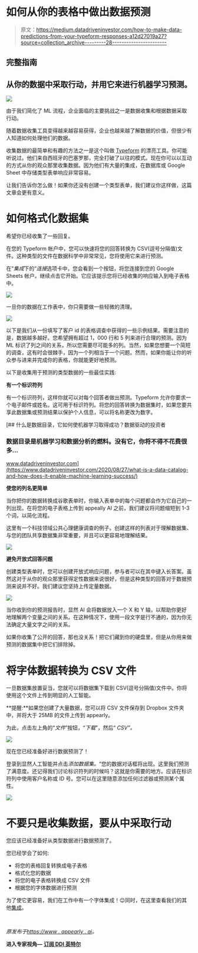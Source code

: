 # 如何从你的表格中做出数据预测

> 原文：<https://medium.datadriveninvestor.com/how-to-make-data-predictions-from-your-typeform-responses-a12d27019a27?source=collection_archive---------28----------------------->

## 完整指南

## 从你的数据中采取行动，并用它来进行机器学习预测。

![](img/3cc91e09de9d7be9ecc5aa2a3fba1c32.png)

由于我们简化了 ML 流程，企业面临的主要挑战之一是数据收集和根据数据采取行动。

随着数据收集工具变得越来越容易获得，企业也越来越了解数据的价值，但很少有人知道如何处理他们的数据。

收集数据的最简单和有趣的方法之一是这个叫做 [Typeform](https://www.typeform.com/) 的漂亮工具。你可能听说过。他们来自西班牙的巴塞罗那，完全打破了以往的模式。现在你可以以互动的方式从你的观众那里收集数据。因为他们有大量的集成，在数据库或 Google Sheet 中存储类型表单响应非常容易。

让我们告诉你怎么做！如果你还没有创建一个类型表单，我们建议你这样做，这篇文章会更有意义。

# 如何格式化数据集

希望你已经收集了一些回复。

在您的 Typeform 帐户中，您可以快速将您的回答转换为 CSV(逗号分隔值)文件。这种类型的文件在数据科学中非常常见，您将使用它来进行预测。

在“*集成*下的“*连接*选项卡中，您会看到一个按钮，将您连接到您的 Google Sheets 帐户。继续点击它开始。它应该提示您将已经收集的响应输入到电子表格中。

![](img/ef48b29f62e77f8e9e0c1f2e596df501.png)

一旦你的数据在工作表中，你只需要做一些轻微的清理。

![](img/56b50bb651162dd68c05ab049ce90979.png)

以下是我们从一份填写了客户 id 的表格调查中获得的一些示例结果。需要注意的是，数据越多越好。您希望拥有超过 1，000 行和 5 列来进行合理的预测。因为 ML 标识了列之间的关系，所以您需要尽可能多的列。当然，如果您想要一个简短的调查，这有时会很棘手，因为一个列相当于一个问题。然而，如果你能让你的听众参与进来并完成你的表格，你就能更好地预测。

以下是收集用于预测的类型数据的一些最佳实践:

**有一个标识符列**

有一个标识符列，这样你就可以对每个回答者做出预测。Typeform 允许你要求一个电子邮件或姓名。这可用于标识符列。将您的回答转换为数据集时，如果您要共享此数据集或预测结果以保护个人信息，可以将名称更改为数字。

[](https://www.datadriveninvestor.com/2020/08/27/what-is-a-data-catalog-and-how-does-it-enable-machine-learning-success/) [## 什么是数据目录，它如何使机器学习取得成功？数据驱动的投资者

### 数据目录是机器学习和数据分析的燃料。没有它，你将不得不花费很多…

www.datadriveninvestor.com](https://www.datadriveninvestor.com/2020/08/27/what-is-a-data-catalog-and-how-does-it-enable-machine-learning-success/) 

**使您的列名更简单**

当你把你的数据转换成谷歌表单时，你输入表单中的每个问题都会作为它自己的一列出现。在将您的电子表格上传到 appeally AI 之前，我们建议将问题缩短到 1-3 个词，以简化流程。

这里有一个科技领域公共心理健康调查的例子。创建这样的列表对于理解数据集、与您的团队共享数据集非常重要，并且可以更容易地理解结果。

![](img/5708e7962a17ca719f0cb84bfbb67c2a.png)

**避免开放式回答问题**

创建类型表单时，您可以创建开放式响应问题，参与者可以在其中键入长答案。虽然这对于从你的观众那里获得定性数据来说很好，但是这种类型的回答对于数据预测来说并不好。我们建议您坚持上传定量数据。

![](img/8be5ce10afd8358bb0f2241c2e6df905.png)

当你收到你的预测报告时，显然 AI 会将数据放入一个 X 和 Y 轴，以帮助你更好地理解两个变量之间的关系。在这种情况下，使用一段文字是行不通的，因为你无法确定大量文字之间的关系。

如果你收集了公开的回答，那也没关系！把它们藏到你的硬盘里，但是从你用来做预测的数据集中把它们排除掉。

# 将字体数据转换为 CSV 文件

一旦数据集放置妥当，您就可以将数据集下载到 CSV(逗号分隔值)文件中。你将使用这个文件上传到明显的人工智能。

**提醒:**如果您创建了大量数据，您可以将 CSV 文件保存到 Dropbox 文件夹中，并将大于 25MB 的文件上传到 appearly。

为此，点击左上角的“*文件*”按钮，“*下载*”，然后“ *CSV”。*

![](img/35a6ee6fa349d51bdb31d25e6b8918b2.png)

现在您已经准备好进行数据预测了！

登录到显然人工智能并点击*添加数据集。*“您的数据对话框将出现。这里我们预测了满意度。还记得我们讨论标识符列的时候吗？这就是你需要的地方。应该在标识符列中使用客户名称或 ID 号。您可以在这里随意添加任何过滤器或预测某个属性。

![](img/900708ba07aedc7ae8947aa34ec8f91a.png)

# 不要只是收集数据，要从中采取行动

您应该已经准备好从类型数据进行数据预测了。

您已经学会了如何:

*   将您的表格回复转换成电子表格
*   格式化您的数据
*   将您的电子表格转换成 CSV 文件
*   根据您的字体数据进行预测

为了使它更容易，我们在工作中有一个字体集成！😉同时，在这里查看我们的其他[集成](https://www.obviously.ai/post/our-running-list-of-integrations-to-fit-ml-into-your-tech-stack)。

‍

*原发布于*[*https://www . appearly . ai*](https://www.obviously.ai/post/how-to-make-data-predictions-from-your-typeform-responses)*。*

**进入专家视角—** [**订阅 DDI 英特尔**](https://datadriveninvestor.com/ddi-intel)
